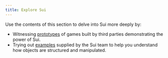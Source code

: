 ```yaml
---
title: Explore Sui
---
```


Use the contents of this section to delve into Sui more deeply by:

* Witnessing [prototypes](prototypes.md) of games built by third parties demonstrating the power of Sui.
* Trying out [examples](examples.md) supplied by the Sui team to help you understand how objects are structured and manipulated.
